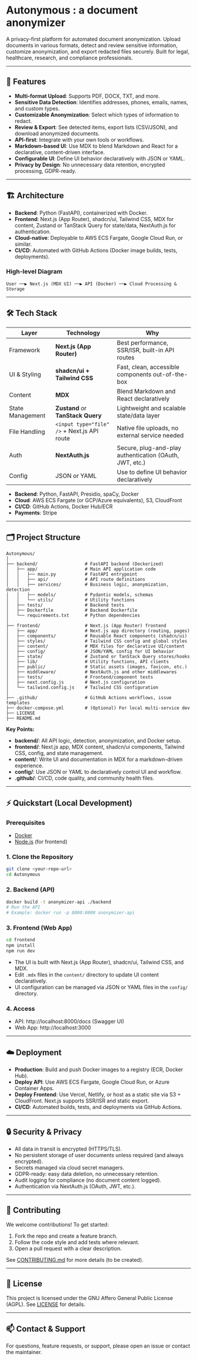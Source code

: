 # Autonymous : a document anonymizer

A privacy-first platform for automated document anonymization. Upload documents in various formats, detect and review sensitive information, customize anonymization, and export redacted files securely. Built for legal, healthcare, research, and compliance professionals.

---

## 🚀 Features
- **Multi-format Upload**: Supports PDF, DOCX, TXT, and more.
- **Sensitive Data Detection**: Identifies addresses, phones, emails, names, and custom types.
- **Customizable Anonymization**: Select which types of information to redact.
- **Review & Export**: See detected items, export lists (CSV/JSON), and download anonymized documents.
- **API-first**: Integrate with your own tools or workflows.
- **Markdown-based UI**: Use MDX to blend Markdown and React for a declarative, content-driven interface.
- **Configurable UI**: Define UI behavior declaratively with JSON or YAML.
- **Privacy by Design**: No unnecessary data retention, encrypted processing, GDPR-ready.

---

## 🏗️ Architecture
- **Backend**: Python (FastAPI), containerized with Docker.
- **Frontend**: Next.js (App Router), shadcn/ui, Tailwind CSS, MDX for content, Zustand or TanStack Query for state/data, NextAuth.js for authentication.
- **Cloud-native**: Deployable to AWS ECS Fargate, Google Cloud Run, or similar.
- **CI/CD**: Automated with GitHub Actions (Docker image builds, tests, deployments).

### High-level Diagram
```
User ──▶ Next.js (MDX UI) ──▶ API (Docker) ──▶ Cloud Processing & Storage
```

---

## 🛠️ Tech Stack
| Layer            | Technology                                  | Why                                                     |
| ---------------- | ------------------------------------------- | ------------------------------------------------------- |
| Framework        | **Next.js (App Router)**                    | Best performance, SSR/ISR, built-in API routes          |
| UI & Styling     | **shadcn/ui + Tailwind CSS**                | Fast, clean, accessible components out-of-the-box       |
| Content          | **MDX**                                     | Blend Markdown and React declaratively                  |
| State Management | **Zustand** or **TanStack Query**           | Lightweight and scalable state/data layer               |
| File Handling    | `<input type="file" />` + Next.js API route | Native file uploads, no external service needed         |
| Auth             | **NextAuth.js**                             | Secure, plug-and-play authentication (OAuth, JWT, etc.) |
| Config           | JSON or YAML                                | Use to define UI behavior declaratively                 |

- **Backend**: Python, FastAPI, Presidio, spaCy, Docker
- **Cloud**: AWS ECS Fargate (or GCP/Azure equivalents), S3, CloudFront
- **CI/CD**: GitHub Actions, Docker Hub/ECR
- **Payments**: Stripe

---

## 🗂️ Project Structure

```
Autonymous/
│
├── backend/                  # FastAPI backend (Dockerized)
│   ├── app/                  # Main API application code
│   │   ├── main.py           # FastAPI entrypoint
│   │   ├── api/              # API route definitions
│   │   ├── services/         # Business logic, anonymization, detection
│   │   ├── models/           # Pydantic models, schemas
│   │   └── utils/            # Utility functions
│   ├── tests/                # Backend tests
│   ├── Dockerfile            # Backend Dockerfile
│   └── requirements.txt      # Python dependencies
│
├── frontend/                 # Next.js (App Router) frontend
│   ├── app/                  # Next.js app directory (routing, pages)
│   ├── components/           # Reusable React components (shadcn/ui)
│   ├── styles/               # Tailwind CSS config and global styles
│   ├── content/              # MDX files for declarative UI/content
│   ├── config/               # JSON/YAML config for UI behavior
│   ├── state/                # Zustand or TanStack Query stores/hooks
│   ├── lib/                  # Utility functions, API clients
│   ├── public/               # Static assets (images, favicon, etc.)
│   ├── middleware/           # NextAuth.js and other middlewares
│   ├── tests/                # Frontend/component tests
│   ├── next.config.js        # Next.js configuration
│   └── tailwind.config.js    # Tailwind CSS configuration
│
├── .github/                  # GitHub Actions workflows, issue templates
├── docker-compose.yml        # (Optional) For local multi-service dev
├── LICENSE
├── README.md
```

**Key Points:**
- **backend/**: All API logic, detection, anonymization, and Docker setup.
- **frontend/**: Next.js app, MDX content, shadcn/ui components, Tailwind CSS, config, and state management.
- **content/**: Write UI and documentation in MDX for a markdown-driven experience.
- **config/**: Use JSON or YAML to declaratively control UI and workflow.
- **.github/**: CI/CD, code quality, and community health files.

---

## ⚡ Quickstart (Local Development)

### Prerequisites
- [Docker](https://www.docker.com/get-started)
- [Node.js](https://nodejs.org/) (for frontend)

### 1. Clone the Repository
```bash
git clone <your-repo-url>
cd Autonymous
```

### 2. Backend (API)
```bash
docker build -t anonymizer-api ./backend
# Run the API
# Example: docker run -p 8000:8000 anonymizer-api
```

### 3. Frontend (Web App)
```bash
cd frontend
npm install
npm run dev
```
- The UI is built with Next.js (App Router), shadcn/ui, Tailwind CSS, and MDX.
- Edit `.mdx` files in the `content/` directory to update UI content declaratively.
- UI configuration can be managed via JSON or YAML files in the `config/` directory.

### 4. Access
- API: http://localhost:8000/docs (Swagger UI)
- Web App: http://localhost:3000

---

## ☁️ Deployment
- **Production**: Build and push Docker images to a registry (ECR, Docker Hub).
- **Deploy API**: Use AWS ECS Fargate, Google Cloud Run, or Azure Container Apps.
- **Deploy Frontend**: Use Vercel, Netlify, or host as a static site via S3 + CloudFront. Next.js supports SSR/ISR and static export.
- **CI/CD**: Automated builds, tests, and deployments via GitHub Actions.

---

## 🔒 Security & Privacy
- All data in transit is encrypted (HTTPS/TLS).
- No persistent storage of user documents unless required (and always encrypted).
- Secrets managed via cloud secret managers.
- GDPR-ready: easy data deletion, no unnecessary retention.
- Audit logging for compliance (no document content logged).
- Authentication via NextAuth.js (OAuth, JWT, etc.).

---

## 🤝 Contributing
We welcome contributions! To get started:
1. Fork the repo and create a feature branch.
2. Follow the code style and add tests where relevant.
3. Open a pull request with a clear description.

See [CONTRIBUTING.md](CONTRIBUTING.md) for more details (to be created).

---

## 📄 License
This project is licensed under the GNU Affero General Public License (AGPL). See [LICENSE](LICENSE) for details.

---

## 📫 Contact & Support
For questions, feature requests, or support, please open an issue or contact the maintainer.
